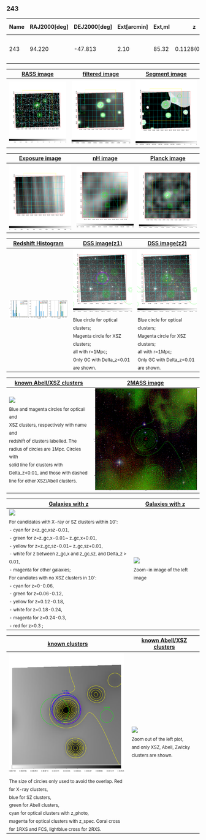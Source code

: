 <div STYLE="page-break-after: always;"></div>

### 243

|Name|RAJ2000[deg]|DEJ2000[deg] |Ext[arcmin]| Ext,ml | z | z_src| C|GC(XSZ,Delta_z<0.01)| GC(OPT,Delta_z<0.01)|GC| R_sig[arcmin] | R500[arcmin] | R500[Mpc]| CRsig[c/s] | CR500[c/s] |L500[1E44 erg/s]|F500[1E-12 erg/s/cm^2]| M500[1E14 Msun]|Tx[keV]|Cnt_sig|Beta|Rc[arcmin]|Comment|Alias|
|---|---|---|---|---|---|------|---|--------|---------|----------|---|---|---|---|---|---|---|---|---|---|---|---|---|---|
|243| 94.220| -47.813| 2.10| 85.32| 0.1128(0.007)| z2, z_xsz| B| MCXC, PSZ2, Tar| N| MCXC, N, PSZ2, Tar, W| 10.262| 7.323| 0.901| 0.168(0.025)| 0.160(0.024)| 0.971(0.079)| 2.960(0.240)| 2.32(0.09)| 3.73(0.10)| 214.0| 0.718(-0.100+0.133)| 2.439(-0.685+0.754)| -| k233|

|[RASS image](../image/243/243_img.pdf)|[filtered image](../image/243/243_fil.pdf)|[Segment image](../image/243/243_seg.pdf)|
|-------------------|--------------------|-------------------|
| <img src="../image/243/243_img.png" width="300">  | <img src="../image/243/243_fil.png" width="300">   | <img src="../image/243/243_seg.png" width="300">  |

|[Exposure image](../image/243/243_mex.pdf)| [nH image](../image/243/243_nh.pdf)| [Planck image](../image/243/243_p.pdf)|
|-------------------|--------------------|-------------------|
|<img src="../image/243/243_mex.png" width="300">   | <img src="../image/243/243_nh.png" width="300">    | <img src="../image/243/243_p.png" width="300"> |

|[Redshift Histogram](../image/243/243_zg.pdf) | [DSS image(z1)](../image/243/243_dss_z1.pdf)      |  [DSS image(z2)](../image/243/243_dss_z2.pdf)    |
|-------------------|--------------------|-------------------|
|<img src="../image/243/243_zg.png" width="300"> |<img src="../image/243/243_dss_z1.png" width="300"> <sub><br>Blue circle for optical clusters; <br>Magenta circle for XSZ clusters; <br>all with r=1Mpc; <br>Only GC with Delta_z<0.01 are shown. </sub>| <img src="../image/243/243_dss_z2.png" width="300"><sub><br>Blue circle for optical clusters; <br>Magenta circle for XSZ clusters; <br>all with r=1Mpc; <br>Only GC with Delta_z<0.01 are shown. </sub> |

|[known Abell/XSZ clusters](../image/243/243_m.pdf) | [2MASS image](../image/243/243_2mass.pdf)      |
|-------------------|-------------------|
|<img src=../image/243/243_m.png width="300"> <br><sub>Blue and magenta circles for optical and <br>XSZ clusters, respectively with name and <br>redshift of clusters labelled. The <br>radius of circles are 1Mpc. Circles with <br>solid line for clusters with <br>Delta_z<0.01, and those with dashed <br>line for other XSZ/Abell clusters.        </sub>|<img src="../image/243/243_2mass.png" width="300">  |

|[Galaxies with z](../image/243/243_opt_ned.pdf) |[Galaxies with z](../image/243/243_opt_ned_zoom.pdf) |
|-------------------|-------------------|
| <img src=../image/243/243_opt_ned.png width="300"> <br><sub> For candidates with X-ray or SZ clusters within 10': <br> - cyan for z<z_gc,xsz-0.01, <br> - green for z=z_gc,x-0.01~ z_gc,x+0.01, <br> - yellow for z=z_gc,sz-0.01~ z_gc,sz+0.01, <br> - white for z between z_gc,x and z_gc,sz, and Delta_z > 0.01, <br> - magenta for other galaxies; <br>For candiates with no XSZ clusters in 10': <br> - cyan for z=0-0.06, <br> - green for z=0.06-0.12, <br> - yellow for z=0.12-0.18, <br> - white for z=0.18-0.24, <br> - magenta for z=0.24-0.3, <br> - red for z>0.3 ;  </sub>|<img src=../image/243/243_opt_ned_zoom.png width="300">  <br><sub> Zoom-in image of the left image</sub>|

|[known clusters](../image/243/243_gc.pdf) |[known Abell/XSZ clusters](../image/243/243_gc_large.pdf) |
|-------------------|-------------------|
| <img src=../image/243/243_gc.png width="300"> <br><sub> The size of circles only used to avoid the overlap. Red for X-ray clusters, <br> blue for SZ clusters, <br> green for Abell clusters, <br> cyan for optical clusters with z_photo, <br> magenta for optical clusters with z_spec. Coral cross for 1RXS and FCS, lightblue cross for 2RXS. </sub>|<img src=../image/243/243_gc_large.png width="300"> <br><sub> Zoom out of the left plot, <br> and only XSZ, Abell, Zwicky clusters are shown. </sub> |



